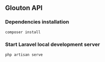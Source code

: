 ## Glouton API

### Dependencies installation

```sh
composer install
```

### Start Laravel local development server

```sh
php artisan serve
```

